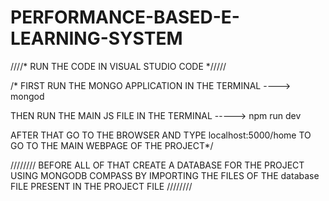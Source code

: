 # PERFORMANCE-BASED-E-LEARNING-SYSTEM

////* RUN THE CODE IN VISUAL STUDIO CODE */////

/* FIRST RUN THE MONGO APPLICATION IN THE TERMINAL ----> mongod   

  THEN RUN THE MAIN JS FILE IN THE TERMINAL -----> npm run dev
  
  AFTER THAT GO TO THE BROWSER AND TYPE localhost:5000/home TO GO TO THE MAIN WEBPAGE OF THE PROJECT*/
  
//////// BEFORE ALL OF THAT CREATE A DATABASE FOR THE PROJECT USING MONGODB COMPASS BY IMPORTING THE FILES OF THE database FILE PRESENT IN THE PROJECT FILE ////////

